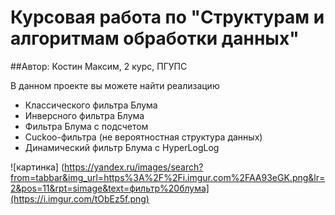 # Курсовая работа по "Структурам и алгоритмам обработки данных"
##Автор: Костин Максим, 2 курс, ПГУПС

В данном проекте вы можете найти реализацию
- Классического фильтра Блума
- Инверсного фильтра Блума
- Фильтра Блума с подсчетом
- Cuckoo-фильтра (не вероятностная структура данных)
- Динамический фильтр Блума с HyperLogLog

![картинка] (https://yandex.ru/images/search?from=tabbar&img_url=https%3A%2F%2Fi.imgur.com%2FAA93eGK.png&lr=2&pos=11&rpt=simage&text=фильтр%20блума](https://i.imgur.com/tObEz5f.png)
